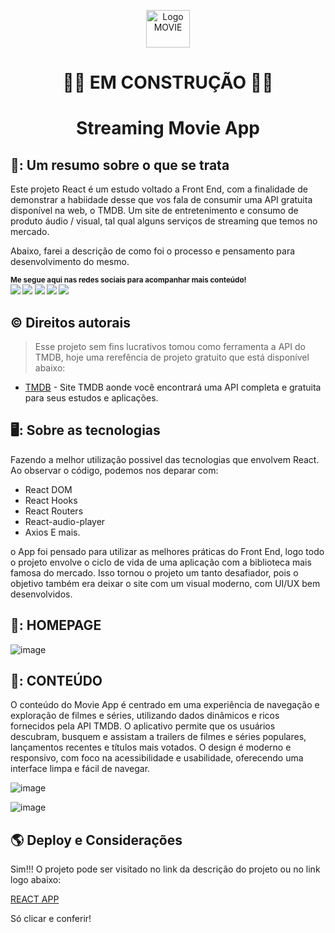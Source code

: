 <p align="center">
  <a href="https://streaming-att.netlify.app/">
    <img src="https://streaming-att.netlify.app/logo_white.webp" alt="Logo MOVIE" width="70" height="60">
  </a>
  <h1 align="center"> 🚧🚧 EM CONSTRUÇÃO 🚧🚧</h1>
  <h1 align="center">Streaming Movie App</h1>
</p>


## 📸: Um resumo sobre o que se trata

Este projeto React é um estudo voltado a Front End, com a finalidade de demonstrar a habiidade desse que vos fala de consumir uma API gratuita disponível na web, o TMDB. 
Um site de entretenimento e consumo de produto áudio / visual, tal qual alguns serviços de streaming que temos no mercado.

Abaixo, farei a descrição de como foi o processo e pensamento para desenvolvimento do mesmo.


<sub> <strong>Me segue aqui nas redes sociais para acompanhar mais conteúdo! </strong> <br>
[<img src = "https://img.shields.io/badge/GitHub-100000?style=for-the-badge&logo=github&logoColor=white">](https://github.com/brunodkf)
[<img src = "https://img.shields.io/badge/Facebook-1877F2?style=for-the-badge&logo=facebook&logoColor=white">](https://www.facebook.com/brunodkf/)
[<img src="https://img.shields.io/badge/linkedin-%230077B5.svg?&style=for-the-badge&logo=linkedin&logoColor=white" />](https://www.linkedin.com/in/brunodkf/)
[<img src = "https://img.shields.io/badge/Twitter-1DA1F2?style=for-the-badge&logo=twitter&logoColor=white">](https://twitter.com/brunodkf)
[<img src = "https://img.shields.io/badge/instagram-%23E4405F.svg?&style=for-the-badge&logo=instagram&logoColor=white">](https://www.instagram.com/brunodkf/)
</sub>


## ©️ Direitos autorais

> Esse projeto sem fins lucrativos tomou como ferramenta a API do TMDB, hoje uma rerefência de projeto gratuito que está disponível abaixo: 
- [TMDB](https://www.themoviedb.org) - Site TMDB aonde você encontrará uma API completa e gratuita para seus estudos e aplicações.

## 🖥️: Sobre as tecnologias 

Fazendo a melhor utilização possivel das tecnologias que envolvem React.
Ao observar o código, podemos nos deparar com:

- React DOM
- React Hooks
- React Routers
- React-audio-player
- Axios
E mais.

o App foi pensado para utilizar as melhores práticas do Front End, logo todo o projeto envolve o ciclo de vida de uma aplicação com a biblioteca mais famosa do mercado.
Isso tornou o projeto um tanto desafiador, pois o objetivo também era deixar o site com um visual moderno, com UI/UX bem desenvolvidos.

## 🎨: HOMEPAGE 

![image](https://github.com/user-attachments/assets/d03cbdb8-e0b7-4916-9097-8805f7ad82ee)


## 🎨: CONTEÚDO 

O conteúdo do Movie App é centrado em uma experiência de navegação e exploração de filmes e séries, utilizando dados dinâmicos e ricos fornecidos pela API TMDB. O aplicativo permite que os usuários descubram, busquem e assistam a trailers de filmes e séries populares, lançamentos recentes e títulos mais votados. O design é moderno e responsivo, com foco na acessibilidade e usabilidade, oferecendo uma interface limpa e fácil de navegar.

![image](https://github.com/user-attachments/assets/5bc2612f-4f1f-4657-abfc-34fa46270fe4)

![image](https://github.com/user-attachments/assets/0d376023-031a-4e5d-95b1-d04e94fe76e3)




## 🌎 Deploy e Considerações

Sim!!! O projeto pode ser visitado no link da descrição do projeto ou no link logo abaixo:

<a href="https://streaming-att.netlify.app/" target="_blank"> REACT APP </a>

Só clicar e conferir!


